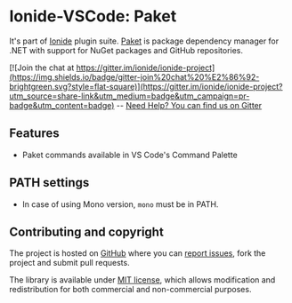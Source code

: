 # Ionide-VSCode: Paket

It's part of [Ionide](http://ionide.io) plugin suite.
[Paket](https://github.com/fsprojects/Paket) is package dependency manager for .NET with support for NuGet packages and GitHub repositories.

[![Join the chat at https://gitter.im/ionide/ionide-project](https://img.shields.io/badge/gitter-join%20chat%20%E2%86%92-brightgreen.svg?style=flat-square)](https://gitter.im/ionide/ionide-project?utm_source=share-link&utm_medium=badge&utm_campaign=pr-badge&utm_content=badge) --  [Need Help? You can find us on Gitter](https://gitter.im/ionide/ionide-project)

## Features

- Paket commands available in VS Code's Command Palette

## PATH settings

* In case of using Mono version, `mono` must be in PATH.

## Contributing and copyright

The project is hosted on [GitHub](https://github.com/ionide/ionide-vscode-paket) where you can [report issues](https://github.com/ionide/ionide-vscode-paket/issues), fork
the project and submit pull requests.

The library is available under [MIT license](https://github.com/ionide/ionide-vscode-paket/blob/master/LICENSE.md), which allows modification and
redistribution for both commercial and non-commercial purposes.
